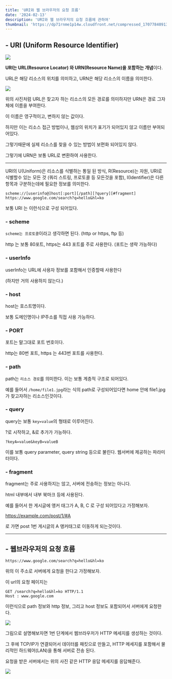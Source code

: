 ```yaml
---
title: 'URI와 웹 브라우저의 요청 흐름'
date: '2024-02-13'
description: 'URI와 웹 브라우저의 요청 흐름에 관하여'
thumbnail: 'https://dp71rnme1p14w.cloudfront.net/compressed_1707784091375-URI-.png'
---
```


## - URI (Uniform Resource Identifier)

![](https://dp71rnme1p14w.cloudfront.net/compressed_1707782083935--2024-02-13-8.54.40.png)

**URI는 URL(Resource Locator) 와 URN(Resource Name)을 포함하는 개념**이다.

URL은 해당 리소스의 위치를 의미하고, URN은 해당 리소스의 이름을 의미한다.

![](https://dp71rnme1p14w.cloudfront.net/compressed_1707782695356--2024-02-13-9.04.52.png)

위의 사진처럼 URL은 찾고자 하는 리소스의 모든 경로를 의미하지만 URN은 경로 그자체에 이름을 부여한다.

이 이름은 영구적이고, 변하지 않는 값이다.

하지만 이는 리소스 접근 방법이나, 웹상의 위치가 표기가 되어있지 않고 이름만 부여되어있다.

그렇기때문에 실제 리소스를 찾을 수 있는 방법이 보편화 되어있지 않다.

그렇기에 URN은 보통 URL로 변환하여 사용한다.

---

URI의 U(Uniform)은 리소스를 식별하는 통일 된 방식,
R(Resource)는 자원, URI로 식별할수 있는 모든 것 (쿼리 스트링, 프로토콜 등 모든것을 포함),
I(Identifier)은 다른 항목과 구분하는데에 필요한 정보를 의미한다.

```
scheme://[userinfo@]host[:port][/path][?query][#fragment]
https://www.google.com/search?q=hello&hl=ko
```

보통 URI 는 이런식으로 구성 되어있다.

### - scheme

`scheme는 프로토콜`이라고 생각하면 된다. (http or https, ftp 등)

http 는 보통 80포트, https는 443 포트를 주로 사용한다. (포트는 생략 가능하다)

### - userInfo

userInfo는 URL에 사용자 정보를 포함해서 인증할때 사용한다

(하지만 거의 사용하지 않는다.)

### - host

host는 호스트명이다.

보통 도메인명이나 IP주소를 직접 사용 가능하다.

### - PORT

포트는 말그대로 포트 번호이다.

http는 80번 포트, https 는 443번 포트를 사용한다.

### - path

path는 `리소스 경로`를 의미한다. 이는 보통 계층적 구조로 되어있다.

예를 들어서 `/home/file1.jpg`라는 식의 path로 구성되어있다면 home 안에 file1.jpg가 찾고자하는 리소스인것이다.

### - query

query는 보통 `key=value`의 형태로 이루어진다.

?로 시작하고, &로 추가가 가능하다.

```
?keyA=value&keyB=valueB
```

이를 보통 query parameter, query string 등으로 불린다. 웹서버에 제공하는 파라미터이다.

### - fragment

fragment는 주로 사용하지는 않고, 서버에 전송하는 정보는 아니다.

html 내부에서 내부 북마크 등에 사용된다.

예를 들어서 한 게시글에 앵커 태그가 A, B, C 로 구성 되어있다고 가정해보자.

https://example.com/post/1/#A

로 가면 post 1번 게시글의 A 앵커태그로 이동하게 되는것이다.

---

## - 웹브라우저의 요청 흐름

```
https://www.google.com/search?q=hello&hl=ko
```

위의 이 주소로 서버에게 요청을 한다고 가정해보자.

이 url의 요청 페이지는

```
GET /search?q=hello&hl=ko HTTP/1.1
Host : www.google.com
```

이런식으로 path 정보와 http 정보, 그리고 host 정보도 포함되어서 서버에게 요청한다.

![](https://dp71rnme1p14w.cloudfront.net/compressed_1707783732481--2024-02-13-9.22.09.png)

그림으로 설명해보자면 1번 단계에서 웹브라우저가 HTTP 메세지를 생성하는 것이다.

그 후에 TCP/IP가 연결되어서 데이터를 패킷으로 만들고, HTTP 메세지를 포함해서 물리적인 하드웨어(LAN)을 통해 서버로 전송 된다.

요청을 받은 서버에서는 위의 사진 같은 HTTP 응답 메세지를 응답해준다.

![](https://dp71rnme1p14w.cloudfront.net/compressed_1707783987471--2024-02-13-9.26.24.png)
